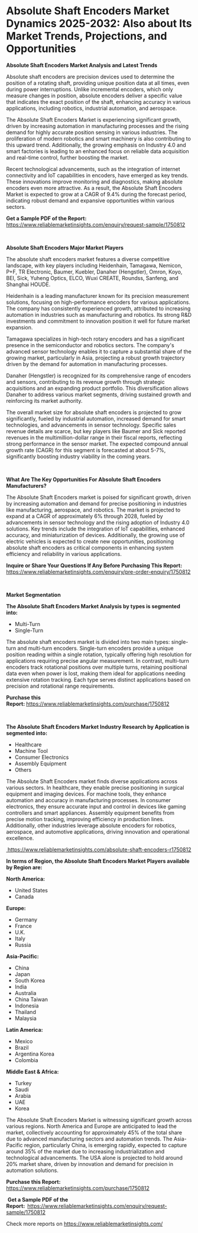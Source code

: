 <p><h1>Absolute Shaft Encoders Market Dynamics 2025-2032: Also about Its Market Trends, Projections, and Opportunities</h1></p><p><strong>Absolute Shaft Encoders Market Analysis and Latest Trends</strong></p>
<p><p>Absolute shaft encoders are precision devices used to determine the position of a rotating shaft, providing unique position data at all times, even during power interruptions. Unlike incremental encoders, which only measure changes in position, absolute encoders deliver a specific value that indicates the exact position of the shaft, enhancing accuracy in various applications, including robotics, industrial automation, and aerospace.</p><p>The Absolute Shaft Encoders Market is experiencing significant growth, driven by increasing automation in manufacturing processes and the rising demand for highly accurate position sensing in various industries. The proliferation of modern robotics and smart machinery is also contributing to this upward trend. Additionally, the growing emphasis on Industry 4.0 and smart factories is leading to an enhanced focus on reliable data acquisition and real-time control, further boosting the market.</p><p>Recent technological advancements, such as the integration of internet connectivity and IoT capabilities in encoders, have emerged as key trends. These innovations improve monitoring and diagnostics, making absolute encoders even more attractive. As a result, the Absolute Shaft Encoders Market is expected to grow at a CAGR of 9.4% during the forecast period, indicating robust demand and expansive opportunities within various sectors.</p></p>
<p><strong>Get a Sample PDF of the Report:&nbsp;</strong> <a href="https://www.reliablemarketinsights.com/enquiry/request-sample/1750812?utm_campaign=2100&utm_medium=2&utm_source=Github&utm_content=ia&utm_term=11022025&utm_id=absolute-shaft-encoders">https://www.reliablemarketinsights.com/enquiry/request-sample/1750812</a></p>
<p>&nbsp;</p>
<p><strong>Absolute Shaft Encoders Major Market Players</strong></p>
<p><p>The absolute shaft encoders market features a diverse competitive landscape, with key players including Heidenhain, Tamagawa, Nemicon, P+F, TR Electronic, Baumer, Kuebler, Danaher (Hengstler), Omron, Koyo, BEI, Sick, Yuheng Optics, ELCO, Wuxi CREATE, Roundss, Sanfeng, and Shanghai HOUDE. </p><p>Heidenhain is a leading manufacturer known for its precision measurement solutions, focusing on high-performance encoders for various applications. The company has consistently experienced growth, attributed to increasing automation in industries such as manufacturing and robotics. Its strong R&D investments and commitment to innovation position it well for future market expansion.</p><p>Tamagawa specializes in high-tech rotary encoders and has a significant presence in the semiconductor and robotics sectors. The company's advanced sensor technology enables it to capture a substantial share of the growing market, particularly in Asia, projecting a robust growth trajectory driven by the demand for automation in manufacturing processes.</p><p>Danaher (Hengstler) is recognized for its comprehensive range of encoders and sensors, contributing to its revenue growth through strategic acquisitions and an expanding product portfolio. This diversification allows Danaher to address various market segments, driving sustained growth and reinforcing its market authority.</p><p>The overall market size for absolute shaft encoders is projected to grow significantly, fueled by industrial automation, increased demand for smart technologies, and advancements in sensor technology. Specific sales revenue details are scarce, but key players like Baumer and Sick reported revenues in the multimillion-dollar range in their fiscal reports, reflecting strong performance in the sensor market. The expected compound annual growth rate (CAGR) for this segment is forecasted at about 5-7%, significantly boosting industry viability in the coming years.</p></p>
<p>&nbsp;</p>
<p><strong>What Are The Key Opportunities For Absolute Shaft Encoders Manufacturers?</strong></p>
<p><p>The Absolute Shaft Encoders market is poised for significant growth, driven by increasing automation and demand for precise positioning in industries like manufacturing, aerospace, and robotics. The market is projected to expand at a CAGR of approximately 6% through 2028, fueled by advancements in sensor technology and the rising adoption of Industry 4.0 solutions. Key trends include the integration of IoT capabilities, enhanced accuracy, and miniaturization of devices. Additionally, the growing use of electric vehicles is expected to create new opportunities, positioning absolute shaft encoders as critical components in enhancing system efficiency and reliability in various applications.</p></p>
<p><strong>Inquire or Share Your Questions If Any Before Purchasing This Report:</strong> <a href="https://www.reliablemarketinsights.com/enquiry/pre-order-enquiry/1750812?utm_campaign=2100&utm_medium=2&utm_source=Github&utm_content=ia&utm_term=11022025&utm_id=absolute-shaft-encoders">https://www.reliablemarketinsights.com/enquiry/pre-order-enquiry/1750812</a></p>
<p>&nbsp;</p>
<p><strong>Market Segmentation</strong></p>
<p><strong>The Absolute Shaft Encoders Market Analysis by types is segmented into:</strong></p>
<p><ul><li>Multi-Turn</li><li>Single-Turn</li></ul></p>
<p><p>The absolute shaft encoders market is divided into two main types: single-turn and multi-turn encoders. Single-turn encoders provide a unique position reading within a single rotation, typically offering high resolution for applications requiring precise angular measurement. In contrast, multi-turn encoders track rotational positions over multiple turns, retaining positional data even when power is lost, making them ideal for applications needing extensive rotation tracking. Each type serves distinct applications based on precision and rotational range requirements.</p></p>
<p><strong>Purchase this Report:&nbsp;</strong><a href="https://www.reliablemarketinsights.com/purchase/1750812?utm_campaign=2100&utm_medium=2&utm_source=Github&utm_content=ia&utm_term=11022025&utm_id=absolute-shaft-encoders">https://www.reliablemarketinsights.com/purchase/1750812</a></p>
<p>&nbsp;</p>
<p><strong>The Absolute Shaft Encoders Market Industry Research by Application is segmented into:</strong></p>
<p><ul><li>Healthcare</li><li>Machine Tool</li><li>Consumer Electronics</li><li>Assembly Equipment</li><li>Others</li></ul></p>
<p><p>The Absolute Shaft Encoders market finds diverse applications across various sectors. In healthcare, they enable precise positioning in surgical equipment and imaging devices. For machine tools, they enhance automation and accuracy in manufacturing processes. In consumer electronics, they ensure accurate input and control in devices like gaming controllers and smart appliances. Assembly equipment benefits from precise motion tracking, improving efficiency in production lines. Additionally, other industries leverage absolute encoders for robotics, aerospace, and automotive applications, driving innovation and operational excellence.</p></p>
<p><a href="https://www.reliablemarketinsights.com/absolute-shaft-encoders-r1750812?utm_campaign=2100&utm_medium=2&utm_source=Github&utm_content=ia&utm_term=11022025&utm_id=absolute-shaft-encoders">&nbsp;https://www.reliablemarketinsights.com/absolute-shaft-encoders-r1750812</a></p>
<p><strong>In terms of Region, the Absolute Shaft Encoders Market Players available by Region are:</strong></p>
<p>
    <p> <strong> North America: </strong>
        <ul>
            <li>United States</li>
            <li>Canada</li>
        </ul>
        </p> 
    <p> <strong> Europe: </strong>
        <ul>
            <li>Germany</li>
            <li>France</li>
            <li>U.K.</li>
            <li>Italy</li>
            <li>Russia</li>
        </ul>
        </p> 
    <p> <strong> Asia-Pacific: </strong>
        <ul>
            <li>China</li>
            <li>Japan</li>
            <li>South Korea</li>
            <li>India</li>
            <li>Australia</li>
            <li>China Taiwan</li>
            <li>Indonesia</li>
            <li>Thailand</li>
            <li>Malaysia</li>
        </ul>
        </p> 
    <p> <strong> Latin America: </strong>
        <ul>
            <li>Mexico</li>
            <li>Brazil</li>
            <li>Argentina Korea</li>
            <li>Colombia</li>
        </ul>
        </p> 
    <p> <strong> Middle East & Africa: </strong>
        <ul>
            <li>Turkey</li>
            <li>Saudi</li>
            <li>Arabia</li>
            <li>UAE</li>
            <li>Korea</li>
        </ul>
    </p>
    </p>
<p><p>The Absolute Shaft Encoders Market is witnessing significant growth across various regions. North America and Europe are anticipated to lead the market, collectively accounting for approximately 45% of the total share due to advanced manufacturing sectors and automation trends. The Asia-Pacific region, particularly China, is emerging rapidly, expected to capture around 35% of the market due to increasing industrialization and technological advancements. The USA alone is projected to hold around 20% market share, driven by innovation and demand for precision in automation solutions.</p></p>
<p><strong>Purchase this Report: </strong><a href="https://www.reliablemarketinsights.com/purchase/1750812?utm_campaign=2100&utm_medium=2&utm_source=Github&utm_content=ia&utm_term=11022025&utm_id=absolute-shaft-encoders">https://www.reliablemarketinsights.com/purchase/1750812</a></p>
<p>&nbsp;<strong>Get a Sample PDF of the Report:&nbsp;&nbsp;</strong><a href="https://www.reliablemarketinsights.com/enquiry/request-sample/1750812?utm_campaign=2100&utm_medium=2&utm_source=Github&utm_content=ia&utm_term=11022025&utm_id=absolute-shaft-encoders">https://www.reliablemarketinsights.com/enquiry/request-sample/1750812</a></p>
<p><strong></strong></p>
<p>Check more reports on <a href="https://www.reliablemarketinsights.com/?utm_campaign=2100&utm_medium=2&utm_source=Github&utm_content=ia&utm_term=11022025&utm_id=absolute-shaft-encoders">https://www.reliablemarketinsights.com/</a></p>